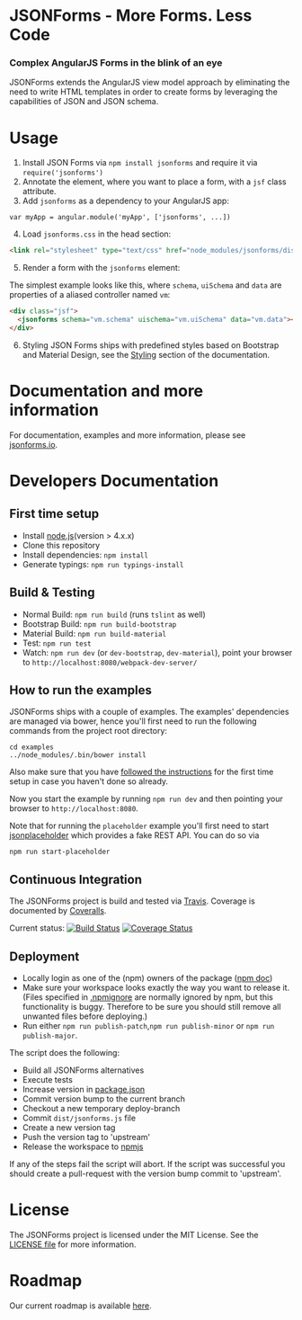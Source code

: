 # JSONForms - More Forms. Less Code
### Complex AngularJS Forms in the blink of an eye

JSONForms extends the AngularJS view model approach by eliminating the need to write HTML templates in order to
create forms by leveraging the capabilities of JSON and JSON schema.

# Usage
1. Install JSON Forms via `npm install jsonforms` and require it via `require('jsonforms')`
2. Annotate the element, where you want to place a form, with a `jsf` class attribute.
3. Add `jsonforms` as a dependency to your AngularJS app:
  
  ```
  var myApp = angular.module('myApp', ['jsonforms', ...])
  ```
4. Load `jsonforms.css` in the head section:
  
  ```html 
  <link rel="stylesheet" type="text/css" href="node_modules/jsonforms/dist/jsonforms.css">
  ```
5. Render a form with the `jsonforms` element:
  
  The simplest example looks like this, where `schema`, `uiSchema` and `data` are 
  properties of a aliased controller named `vm`:
  
  ```html 
  <div class="jsf">
    <jsonforms schema="vm.schema" uischema="vm.uiSchema" data="vm.data"></jsonforms>
  </div>
  ```
6. Styling
JSON Forms ships with predefined styles based on Bootstrap and Material Design, see the [Styling](http://jsonforms-beta.de/#/docs/styling) section of the documentation.
    
# Documentation and more information
For documentation, examples and more information, please see [jsonforms.io](http://jsonforms.io/).

# Developers Documentation

## First time setup
* Install [node.js](https://nodejs.org/)(version > 4.x.x)
* Clone this repository
* Install dependencies: `npm install`
* Generate typings: `npm run typings-install`

## Build & Testing
* Normal Build: `npm run build` (runs `tslint` as well)
* Bootstrap Build: `npm run build-bootstrap`
* Material Build: `npm run build-material`
* Test: `npm run test`
* Watch: `npm run dev` (or `dev-bootstrap`, `dev-material`), point your browser to `http://localhost:8080/webpack-dev-server/`

## How to run the examples 
JSONForms ships with a couple of examples. The examples' dependencies are managed
via bower, hence you'll first need to run the following commands from
the project root directory:

```
cd examples
../node_modules/.bin/bower install
```

Also make sure that you have [followed the instructions](https://github.com/eclipsesource/jsonforms#first-time-setup) for the first time setup in case you haven't done so already.
 
Now you start the example by running `npm run dev` and then pointing 
your browser to `http://localhost:8080`.

Note that for running the `placeholder` example you'll first need to start
[jsonplaceholder](https://jsonplaceholder.typicode.com/) which provides 
a fake REST API. You can do so via

```
npm run start-placeholder
```

## Continuous Integration
The JSONForms project is build and tested via [Travis](https://travis-ci.org/). Coverage is documented by [Coveralls](https://coveralls.io).

Current status: [![Build Status](https://travis-ci.org/eclipsesource/jsonforms.svg?branch=master)](https://travis-ci.org/eclipsesource/jsonforms) [![Coverage Status](https://coveralls.io/repos/eclipsesource/jsonforms/badge.svg?branch=master&service=github)](https://coveralls.io/github/eclipsesource/jsonforms?branch=master)

## Deployment
 * Locally login as one of the (npm) owners of the package ([npm doc](https://docs.npmjs.com/cli/adduser))
 * Make sure your workspace looks exactly the way you want to release it. (Files specified in [.npmignore](https://github.com/eclipsesource/jsonforms/blob/master/.npmignore) are normally ignored by npm, but this functionality is buggy. Therefore to be sure you should still remove all unwanted files before deploying.)
 * Run either ```npm run publish-patch```,```npm run publish-minor``` or ```npm run publish-major```.

The script does the following:
* Build all JSONForms alternatives
* Execute tests
* Increase version in [package.json](https://github.com/eclipsesource/jsonforms/blob/master/package.json)
* Commit version bump to the current branch
* Checkout a new temporary deploy-branch
* Commit ```dist/jsonforms.js``` file
* Create a new version tag
* Push the version tag to 'upstream'
* Release the workspace to [npmjs](https://www.npmjs.com/)

If any of the steps fail the script will abort. If the script was successful you should create a pull-request with the version bump commit to 'upstream'.

# License
The JSONForms project is licensed under the MIT License. See the [LICENSE file](https://github.com/eclipsesource/jsonforms/blob/master/LICENSE) for more information.

# Roadmap
Our current roadmap is available [here](https://github.com/eclipsesource/jsonforms/blob/master/ROADMAP.md).
